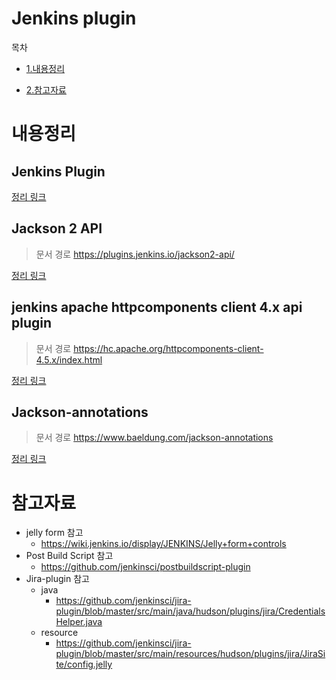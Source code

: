 
# Jenkins plugin

목차

* [1.내용정리](#내용정리)

* [2.참고자료](#참고자료)  






# 내용정리

## Jenkins Plugin
[정리 링크]()

## Jackson 2 API

> 문서 경로 https://plugins.jenkins.io/jackson2-api/

[정리 링크]()

## jenkins apache httpcomponents client 4.x api plugin

> 문서 경로 https://hc.apache.org/httpcomponents-client-4.5.x/index.html

[정리 링크]()

## Jackson-annotations

> 문서 경로 https://www.baeldung.com/jackson-annotations

[정리 링크]()


# 참고자료

* jelly form 참고
    * https://wiki.jenkins.io/display/JENKINS/Jelly+form+controls
* Post Build Script 참고
    * https://github.com/jenkinsci/postbuildscript-plugin
* Jira-plugin 참고
    * java
        *   https://github.com/jenkinsci/jira-plugin/blob/master/src/main/java/hudson/plugins/jira/CredentialsHelper.java
    * resource
        *   https://github.com/jenkinsci/jira-plugin/blob/master/src/main/resources/hudson/plugins/jira/JiraSite/config.jelly